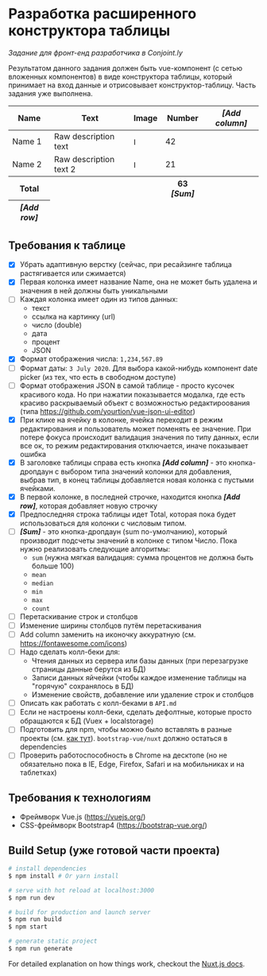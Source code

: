# Разработка расширенного конструктора таблицы
_Задание для фронт-енд разработчика в Conjoint.ly_

Результатом данного задания должен быть vue-компонент (с сетью вложенных компонентов) в виде конструктора таблицы, который принимает на вход данные и отрисовывает конструктор-таблицу. Часть задания уже выполнена.

<table>
  <thead>
    <tr>
      <th>Name</th>
      <th>Text</th>
      <th>Image</th>
      <th>Number</th>
      <th><i>[Add column]</i></th>
    </tr>
  </thead>
  <tbody>
    <tr>
      <td>Name 1</td>
      <td>Raw description text</td>
      <td><img height="15" src="https://cdn4.iconfinder.com/data/icons/ionicons/512/icon-image-512.png" alt="Image 1"></td>
      <td>42</td>
    </tr>
    <tr>
      <td>Name 2</td>
      <td>Raw description text 2</td>
      <td><img height="15" src="https://encrypted-tbn0.gstatic.com/images?q=tbn%3AANd9GcRIbx6cBvdznxOwpCO0RK5zhHhWh0x08azCGzCtjpNUNkJZtq46&usqp=CAU" alt="Image 2"></td>
      <td>21</td>
    </tr>
  </tbody>
  <tfoot>
    <tr>
      <th>Total</th>
      <th></th>
      <th></th>
      <th>63 <i>[Sum]<i></th>
    </tr>
    <tr>
      <th><i>[Add row]</i></th>
    </tr>
  </tfoot>
</table>

## Требования к таблице

- [x] Убрать адаптивную верстку (сейчас, при ресайзинге таблица растягивается или сжимается)
- [x] Первая колонка имеет название Name, она не может быть удалена и значения в ней должны быть уникальными
- [ ] Каждая колонка имеет один из типов данных:
   - текст
   - ссылка на картинку (url)
   - число (double)
   - дата
   - процент
   - JSON
- [x] Формат отображения числа: `1,234,567.89`
- [ ] Формат даты: `3 July 2020`. Для выбора какой-нибудь компонент date picker (из тех, что есть в свободном доступе)
- [ ] Формат отображения JSON в самой таблице - просто кусочек красивого кода. Но при нажатии показывается модалка, где есть крaсиво раскрываемый объект с возможностью редактироования (типа https://github.com/yourtion/vue-json-ui-editor)
- [x] При клике на ячейку в колонке, ячейка переходит в режим редактирования и пользователь может поменять ее значение. При потере фокуса происходит валидация значения по типу данных, если все ок, то режим редактирования отключается, иначе показывает ошибка
- [x] В заголовке таблицы справа есть кнопка **_[Add column]_** - это кнопка-дропдаун с выбором типа значений колонки для добавления, выбрав тип, в конец таблицы добавляется новая колонка с пустыми ячейками.
- [x] В первой колонке, в последней строчке, находится кнопка **_[Add row]_**, которая добавляет новую строчку
- [x] Предпоследняя строка таблицы идет Total, которая пока будет использоваться для колонки с числовым типом.
- [ ] **_[Sum]_** - это кнопка-дропдаун (sum по-умолчанию), который производит подсчеты значений в колонке с типом Число. Пока нужно реализовать следующие алгоритмы:
  - `sum`  (нужна мягкая валидация: сумма процентов не должна быть больше 100)
  - `mean`
  - `median`
  - `min`
  - `max`
  - `count`
- [ ] Перетаскивание строк и столбцов
- [ ] Изменение ширины столбцов путём перетаскивания
- [ ] Add column заменить на иконочку аккуратную (см. https://fontawesome.com/icons)
- [ ] Надо сделать колл-беки для:
  - Чтения данных из сервера или базы данных (при перезагрузке страницы данные берутся из БД)
  - Записи данных яйчейки (чтобы каждое изменение таблицы на "горячую" сохранялось в БД)
  - Изменение свойств, добавление или удаление строк и столбцов
- [ ] Описать как работать с колл-беками в `API.md`
- [ ] Если не настроены колл-беки, сделать дефолтные, которые просто обращаются к БД (Vuex + localstorage)
- [ ] Подготовить для npm, чтобы можно было вставлять в разные проекты (см. [как тут](https://www.freecodecamp.org/news/how-to-make-a-beautiful-tiny-npm-package-and-publish-it-2881d4307f78/)). `bootstrap-vue/nuxt` должно остаться в dependencies 
- [ ] Проверить работоспособность в Chrome на десктопе (но не обязательно пока в IE, Edge, Firefox, Safari и на мобильниках и на таблетках)

## Требования к технологиям

* Фреймворк Vue.js (https://vuejs.org/)
* CSS-фреймворк Bootstrap4 (https://bootstrap-vue.org/)

## Build Setup (уже готовой части проекта)

``` bash
# install dependencies
$ npm install # Or yarn install

# serve with hot reload at localhost:3000
$ npm run dev

# build for production and launch server
$ npm run build
$ npm start

# generate static project
$ npm run generate
```

For detailed explanation on how things work, checkout the [Nuxt.js docs](https://github.com/nuxt/nuxt.js).
